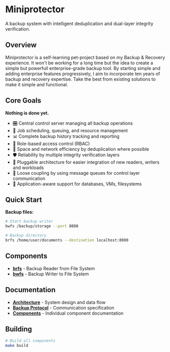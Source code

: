 # Miniprotector

A backup system with intelligent deduplication and dual-layer integrity verification.

## Overview

Miniprotector is a self-learning pet-project based on my Backup & Recovery experience. It won't be working for a long time but the idea to create a simple but powerfull enterprise-grade backup tool. By starting simple and adding enterprise features progressively, I aim to incorporate ten years of backup and recovery expertise. Take the best from existing solutions to make it simple and functional.

## Core Goals
**Nothing is done yet.**
- 🎛️ Central control server managing all backup operations
- 📅 Job scheduling, queuing, and resource management
- 📊 Complete backup history tracking and reporting
- 🔐 Role-based access control (RBAC)
- 💾 Space and network efficiency by deduplication where possible
- 🛡️ Reliability by multiple integrity verification layers
- 🔌 Pluggable architecture for easier integration of new readers, writers and workloads
- 🔄 Loose coupling by using message queues for control layer communication
- 🎯 Application-aware support for databases, VMs, filesystems

## Quick Start

**Backup files:**
```bash
# Start backup writer
bwfs /backup/storage --port 8080

# Backup directory
brfs /home/user/documents --destination localhost:8080
```

## Components

- **[brfs](docs/components/brfs.md)** - Backup Reader from File System
- **[bwfs](docs/components/bwfs.md)** - Backup Writer to File System  

## Documentation

- **[Architecture](docs/architecture.md)** - System design and data flow
- **[Backup Protocol](docs/protocols/backup.md)** - Communication specification
- **[Components](docs/components/)** - Individual component documentation

## Building

```bash
# Build all components
make build
```